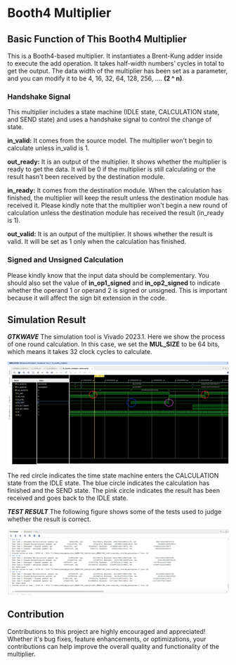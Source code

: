 



# Booth4 Multiplier
## Basic Function of This Booth4 Multiplier
This is a Booth4-based multiplier. It instantiates a Brent-Kung adder inside to execute the add operation. It takes half-width numbers’ cycles in total to get the output. The data width of the multiplier has been set as a parameter, and you can modify it to be 4, 16, 32, 64, 128, 256, .... **(2 ^ n)**.

### Handshake Signal
This multiplier includes a state machine (IDLE state, CALCULATION state, and SEND state) and uses a handshake signal to control the change of state.

**in_valid:** It comes from the source model. The multiplier won't begin to calculate unless in_valid is 1.

**out_ready:** It is an output of the multiplier. It shows whether the multiplier is ready to get the data. It will be 0 if the multiplier is still calculating or the result hasn't been received by the destination module.

**in_ready:** It comes from the destination module. When the calculation has finished, the multiplier will keep the result unless the destination module has received it. Please kindly note that the multiplier won't begin a new round of calculation unless the destination module has received the result (in_ready is 1).

**out_valid:** It is an output of the multiplier. It shows whether the result is valid. It will be set as 1 only when the calculation has finished.

### Signed and Unsigned Calculation
Please kindly know that the input data should be complementary. You should also set the value of __in_op1_signed__ and __in_op2_signed__ to indicate whether the operand 1 or operand 2 is signed or unsigned. This is important because it will affect the sign bit extension in the code.

## Simulation Result
***GTKWAVE***
The simulation tool is Vivado 2023.1. Here we show the process of one round calculation. In this case, we set the __MUL_SIZE__ to be 64 bits, which means it takes 32 clock cycles to calculate.

![alt text](png/Simulation_result_wave.png)

The red circle indicates the time state machine enters the CALCULATION state from the IDLE state. The blue circle indicates the calculation has finished and the SEND state. The pink circle indicates the result has been received and goes back to the IDLE state.

***TEST RESULT***
The following figure shows some of the tests used to judge whether the result is correct.

![alt text](png/Simulation_result_test.png)

## Contribution
Contributions to this project are highly encouraged and appreciated! Whether it's bug fixes, feature enhancements, or optimizations, your contributions can help improve the overall quality and functionality of the multiplier.